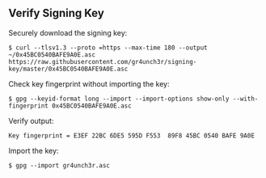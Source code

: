 ## Verify Signing Key

Securely download the signing key:

```
$ curl --tlsv1.3 --proto =https --max-time 180 --output ~/0x45BC0540BAFE9A0E.asc https://raw.githubusercontent.com/gr4unch3r/signing-key/master/0x45BC0540BAFE9A0E.asc
```  

Check key fingerprint without importing the key:

```$ gpg --keyid-format long --import --import-options show-only --with-fingerprint 0x45BC0540BAFE9A0E.asc```  

Verify output:

```Key fingerprint = E3EF 22BC 6DE5 595D F553  89F8 45BC 0540 BAFE 9A0E```  

Import the key:

```$ gpg --import gr4unch3r.asc```  
